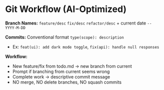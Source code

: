 # Git Workflow (AI-Optimized)

**Branch Names:** `feature/desc` `fix/desc` `refactor/desc` + current date `--YYYY-M-DD`

**Commits:** Conventional format `type(scope): description`
- Ex: `feat(ui): add dark mode toggle`, `fix(api): handle null responses`

**Workflow:**
- New feature/fix from todo.md → new branch from current
- Prompt if branching from current seems wrong
- Complete work → descriptive commit message
- NO merge, NO delete branches, NO squash commits